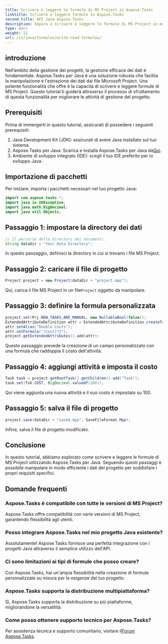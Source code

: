 ```yaml
---
title: Scrivere e leggere le formule di MS Project in Aspose.Tasks
linktitle: Scrivere e leggere formule in Aspose.Tasks
second_title: API Java Aspose.Tasks
description: Impara a scrivere e leggere le formule di MS Project in modo efficiente con Aspose.Tasks per Java. Migliora le tue capacità di gestione dei progetti.
type: docs
weight: 12
url: /it/java/formulas/write-read-formulas/
---
```

## introduzione
Nell’ambito della gestione dei progetti, la gestione efficace dei dati è fondamentale. Aspose.Tasks per Java è una soluzione robusta che facilita la manipolazione e l'estrazione dei dati dai file Microsoft Project. Una potente funzionalità che offre è la capacità di scrivere e leggere formule di MS Project. Questo tutorial ti guiderà attraverso il processo di sfruttamento di questa funzionalità per migliorare le attività di gestione del progetto.
## Prerequisiti
Prima di immergerti in questo tutorial, assicurati di possedere i seguenti prerequisiti:
1. Java Development Kit (JDK): assicurati di avere Java installato sul tuo sistema.
2.  Aspose.Tasks per Java: Scarica e installa Aspose.Tasks per Java da[Qui](https://releases.aspose.com/tasks/java/).
3. Ambiente di sviluppo integrato (IDE): scegli il tuo IDE preferito per lo sviluppo Java.

## Importazione di pacchetti
Per iniziare, importa i pacchetti necessari nel tuo progetto Java:
```java
import com.aspose.tasks.*;
import java.io.IOException;
import java.math.BigDecimal;
import java.util.Objects;
```

## Passaggio 1: impostare la directory dei dati
```java
// Il percorso della directory dei documenti.
String dataDir = "Your Data Directory";
```
In questo passaggio, definisci la directory in cui si trovano i file MS Project.
## Passaggio 2: caricare il file di progetto
```java
Project project = new Project(dataDir + "project.mpp");
```
Qui, carica il file MS Project in un file`Project` oggetto da manipolare.
## Passaggio 3: definire la formula personalizzata
```java
project.set(Prj.NEW_TASKS_ARE_MANUAL, new NullableBool(false));
ExtendedAttributeDefinition attr = ExtendedAttributeDefinition.createTaskDefinition(CustomFieldType.Text, ExtendedAttributeTask.Text1, "Custom");
attr.setAlias("Double Costs");
attr.setFormula("[Cost]*2");
project.getExtendedAttributes().add(attr);
```
Questo passaggio prevede la creazione di un campo personalizzato con una formula che raddoppia il costo dell'attività.
## Passaggio 4: aggiungi attività e imposta il costo
```java
Task task = project.getRootTask().getChildren().add("Task");
task.set(Tsk.COST, BigDecimal.valueOf(100));
```
Qui viene aggiunta una nuova attività e il suo costo è impostato su 100.
## Passaggio 5: salva il file di progetto
```java
project.save(dataDir + "saved.mpp", SaveFileFormat.Mpp);
```
Infine, salva il file di progetto modificato.

## Conclusione
In questo tutorial, abbiamo esplorato come scrivere e leggere le formule di MS Project utilizzando Aspose.Tasks per Java. Seguendo questi passaggi è possibile manipolare in modo efficiente i dati del progetto per soddisfare i propri requisiti specifici.
## Domande frequenti
### Aspose.Tasks è compatibile con tutte le versioni di MS Project?
Aspose.Tasks offre compatibilità con varie versioni di MS Project, garantendo flessibilità agli utenti.
### Posso integrare Aspose.Tasks nel mio progetto Java esistente?
Assolutamente! Aspose.Tasks fornisce una perfetta integrazione con i progetti Java attraverso il semplice utilizzo dell'API.
### Ci sono limitazioni ai tipi di formule che posso creare?
Con Aspose.Tasks, hai un'ampia flessibilità nella creazione di formule personalizzate su misura per le esigenze del tuo progetto.
### Aspose.Tasks supporta la distribuzione multipiattaforma?
Sì, Aspose.Tasks supporta la distribuzione su più piattaforme, migliorandone la versatilità.
### Come posso ottenere supporto tecnico per Aspose.Tasks?
 Per assistenza tecnica e supporto comunitario, visitare il[Forum Aspose.Tasks](https://forum.aspose.com/c/tasks/15).